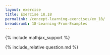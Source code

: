```yaml
---
layout: exercise
title: Exercise 18.18
permalink: /concept-learning-exercises/ex_18/
breadcrumb: 18-Learning-From-Examples
---
```


{% include mathjax_support %}

<div><i class="arrow-up loader" data-chapter="concept-learning-exercises" data-exercise="ex_18" data-rating="0"></i></div>
{% include_relative question.md %}

